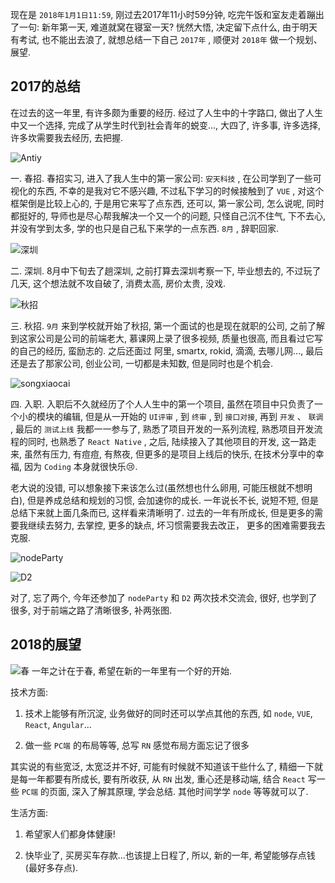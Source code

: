 
现在是 `2018年1月1日11:59`, 刚过去2017年11小时59分钟, 吃完午饭和室友走着蹦出了一句: 新年第一天, 难道就窝在寝室一天? 恍然大悟, 决定留下点什么, 由于明天有考试, 也不能出去浪了, 就想总结一下自己 `2017年` , 顺便对 `2018年` 做一个规划、展望. 

## **2017**的总结

在过去的这一年里, 有许多颇为重要的经历. 经过了人生中的十字路口, 做出了人生中又一个选择, 完成了从学生时代到社会青年的蜕变..., 大四了, 许多事, 许多选择, 许多坎需要我去经历, 去把握. 

![Antiy](./antiy.jpeg)

一. 春招. 春招实习, 进入了我人生中的第一家公司: `安天科技` , 在公司学到了一些可视化的东西, 不幸的是我对它不感兴趣, 不过私下学习的时候接触到了 `VUE` , 对这个框架倒是比较上心的, 于是用它来写了点东西, 还可以, 第一家公司, 怎么说呢, 同时都挺好的, 导师也是尽心帮我解决一个又一个的问题, 只怪自己沉不住气, 下不去心, 并没有学到太多, 学的也只是自己私下来学的一点东西. `8月` , 辞职回家.

![深圳](./shenzhen.jpeg)

二. 深圳. 8月中下旬去了趟深圳, 之前打算去深圳考察一下, 毕业想去的, 不过玩了几天, 这个想法就不攻自破了, 消费太高, 房价太贵, 没戏.

![秋招](./job.jpeg)

三. 秋招. `9月` 来到学校就开始了秋招, 第一个面试的也是现在就职的公司, 之前了解到这家公司是公司的前端老大, 慕课网上录了很多视频, 质量也很高, 而且看过它写的自己的经历, 蛮励志的. 之后还面过 阿里, smartx, rokid, 滴滴, 去哪儿网..., 最后还是去了那家公司, 创业公司, 一切都是未知数, 但是同时也是个机会.


![songxiaocai](./songxiaocai.jpeg)

四. 入职. 入职后不久就经历了个人人生中的第一个项目, 虽然在项目中只负责了一个小的模块的编辑, 但是从一开始的 `UI评审` , 到 `终审` , 到 `接口对接`, 再到 `开发` 、 `联调` , 最后的 `测试上线` 我都一一参与了, 熟悉了项目开发的一系列流程, 熟悉项目开发流程的同时, 也熟悉了 `React Native` , 之后, 陆续接入了其他项目的开发, 这一路走来, 虽然有压力, 有痘痘, 有熬夜, 但更多的是项目上线后的快乐, 在技术分享中的幸福, 因为 `Coding` 本身就很快乐😢.


老大说的没错, 可以想象接下来该怎么过(虽然想也什么卵用, 可能压根就不想明白), 但是养成总结和规划的习惯, 会加速你的成长. 一年说长不长, 说短不短, 但是总结下来就上面几条而已, 这样看来清晰明了. 过去的一年有所成长, 但是更多的需要我继续去努力, 去掌控, 更多的缺点, 坏习惯需要我去改正， 更多的困难需要我去克服.

![nodeParty](./nodeParty.jpeg)

![D2](./D2.jpeg)

对了, 忘了两个, 今年还参加了 `nodeParty` 和 `D2` 两次技术交流会, 很好, 也学到了很多, 对于前端之路了清晰很多, 补两张图.

## **2018**的展望

![春](./spring.jpeg)
一年之计在于春, 希望在新的一年里有一个好的开始.

技术方面:

 1. 技术上能够有所沉淀, 业务做好的同时还可以学点其他的东西, 如 `node`, `VUE`, `React`, `Angular`...

 2. 做一些 `PC端` 的布局等等, 总写 `RN` 感觉布局方面忘记了很多

其实说的有些宽泛, 太宽泛并不好, 可能有时候就不知道该干些什么了, 精细一下就是每一年都要有所成长, 要有所收获, 从 `RN` 出发, 重心还是移动端, 结合 `React` 写一些 `PC端` 的页面, 深入了解其原理, 学会总结. 其他时间学学 `node` 等等就可以了.


生活方面:

 1. 希望家人们都身体健康!

 2. 快毕业了, 买房买车存款...也该提上日程了, 所以, 新的一年, 希望能够存点钱(最好多存点).